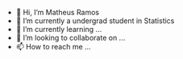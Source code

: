- 👋 Hi, I’m Matheus Ramos  
- 👀 I’m currently a undergrad student in Statistics
- 🌱 I’m currently learning ...
- 💞️ I’m looking to collaborate on ...
- 📫 How to reach me ...

<!---
matheus-cmramos/matheus-cmramos is a ✨ special ✨ repository because its `README.md` (this file) appears on your GitHub profile.
You can click the Preview link to take a look at your changes.
--->
